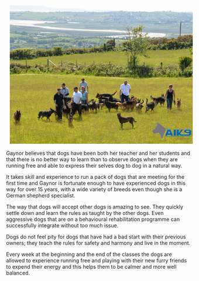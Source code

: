 <img src="/images/about/offlead-run-v1.png" class="img-responsive img-thumbnail pull-right" style="margin-left: 10px;" alt="" />

Gaynor believes that dogs have been both her teacher and her students and that there is no better way to learn than to observe dogs when they are running free and able to express their selves dog to dog in a natural way.

It takes skill and experience to run a pack of dogs that are meeting for the first time and Gaynor is fortunate enough to have experienced dogs in this way for over 15 years, with a wide variety of breeds even though she is a German shepherd specialist.

The way that dogs will accept other dogs is amazing to see. They quickly settle down and learn the rules as taught by the other dogs. Even aggressive dogs that are on a behavioural rehabilitation programme can successfully integrate without too much issue.

Dogs do not feel pity for dogs that have had a bad start with their previous owners; they teach the rules for safety and harmony and live in the moment.

Every week at the beginning and the end of the classes the dogs are allowed to experience running free and playing with their new furry friends to expend their energy and this helps them to be calmer and more well balanced.
